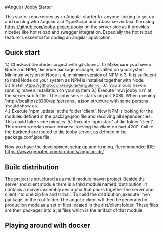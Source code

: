 #Angular Jooby Starter

This starter repo serves as an Angular starter for anyone looking to get up and running with Angular and TypeScript and a Java server fast. 
I'm using https://github.com/jooby-project/jooby on the server side as it provides niceties like hot reload and swagger integration. 
Especially the hot reload feature is essential for coding an angular application.  

## Quick start

1.) Checkout the starter project with git clone ...
1.) Make sure you have a Node and NPM, the node package manager, installed on your system. Minimum version of Node is 4, minimum version of NPM is 3. It is sufficient to intall Node
 on your system as NPM is installed together with Node.   
2.) Install https://github.com/angular/angular-cli
3.) You should have a running maven installation on your system
3.) Execute 'mvn jooby:run' at the server sub folder. The jooby server starts on port 8080. When opening 'http://localhost:8080/api/persons', a json structure with some persons should show up.  
4.) Execute 'npm update' at the folder 'client'. Now NPM is looking for the modules defined in the package.json file and resolving all dependencies. This could take some minutes.
5.) Execute 'npm start' at the folder 'client'. This starts a node server instance, serving the client on port 4200. Call to the backend are routed to the jooby server, as defined in the package.conf.json file.

Now you have the development setup up and running.
Recommended IDE: https://www.genuitec.com/products/angular-ide/
 

## Build distribution  
 
The project is structured as a multi module maven project. Beside the server and client module there is a third module named 'distribution'. 
It contains a maven assembly descriptor that packs together the server and client into one zip file and tarball. To build the distribution, execute 'mvn package' in the root folder.
The angular client will then be generated in production mode as a set of files located in the dist/client folder. These files are then packaged into a jar files which is the artifact of that module.
	
## Playing around with docker


	